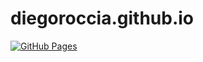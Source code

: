 # diegoroccia.github.io
[![GitHub Pages](https://github.com/diegoroccia/diegoroccia.github.io/actions/workflows/main.yml/badge.svg)](https://github.com/diegoroccia/diegoroccia.github.io/actions/workflows/main.yml)
